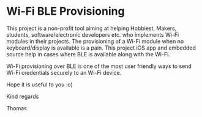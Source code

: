# Wi-Fi BLE Provisioning

This project is a non-profit tool aiming at helping Hobbiest, Makers, students, software/electronic developers etc. who implements Wi-Fi modules in their projects. The provisioning of a Wi-Fi module when no keyboard/display is available is a pain. 
This project iOS app and embedded source help in cases where BLE is available along with the Wi-Fi.

Wi-Fi provisioning over BLE is one of the most user friendly ways to send Wi-Fi credentials securely to an Wi-Fi device.

Hope it is useful to you :o)

Kind regards 

Thomas


